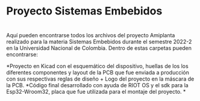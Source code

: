 # Proyecto Sistemas Embebidos
#

Aquí pueden encontrarse todos los archivos del proyecto Amiplanta realizado para la materia Sistemas Embebidos durante el semestre 2022-2 en la Universidad Nacional de Colombia.
Dentro de estas carpetas pueden encontrarse:

*Proyecto en Kicad con el esquemático del dispositivo, huellas de los los diferentes componentes y layout de la PCB que fue enviada a producción con sus 
respectivas reglas de diseño + Logo del proyecto en la máscara de la PCB.
*Código final desarrollado con ayuda de RIOT OS y el sdk para la Esp32-Wroom32, placa que fue utilizada para el montaje del proyecto.
*
